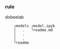 ### rule

dobeelab<br/>

        ┌models ┌model.ipyb
        │   .   └readme.md
        │   .
        │   .
        └readme
        

